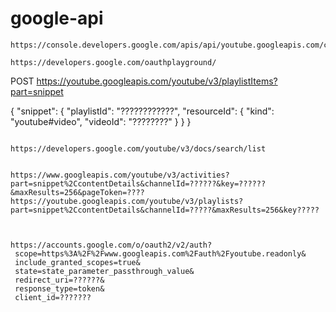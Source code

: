 # google-api

```
https://console.developers.google.com/apis/api/youtube.googleapis.com/credentials?

https://developers.google.com/oauthplayground/
```
POST https://youtube.googleapis.com/youtube/v3/playlistItems?part=snippet

{
  "snippet": {
    "playlistId": "????????????",
    "resourceId": {
      "kind": "youtube#video",
      "videoId": "????????"
    }
  }
} 
```

https://developers.google.com/youtube/v3/docs/search/list


https://www.googleapis.com/youtube/v3/activities?part=snippet%2CcontentDetails&channelId=??????&key=??????&maxResults=256&pageToken=????
https://youtube.googleapis.com/youtube/v3/playlists?part=snippet%2CcontentDetails&channelId=?????&maxResults=256&key?????



https://accounts.google.com/o/oauth2/v2/auth?
 scope=https%3A%2F%2Fwww.googleapis.com%2Fauth%2Fyoutube.readonly&
 include_granted_scopes=true&
 state=state_parameter_passthrough_value&
 redirect_uri=??????&
 response_type=token&
 client_id=???????
```
